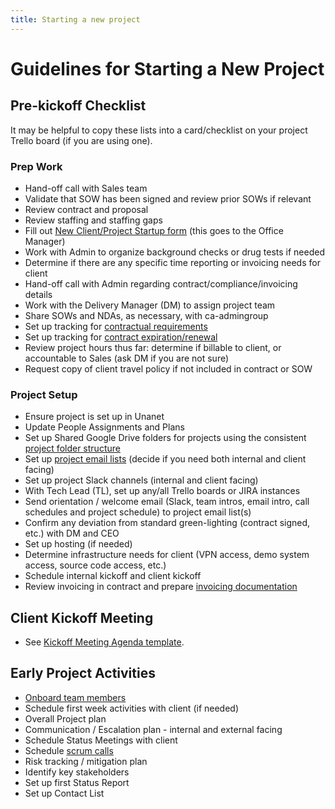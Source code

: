 ```yaml
---
title: Starting a new project
---
```


# Guidelines for Starting a New Project

## Pre-kickoff Checklist

It may be helpful to copy these lists into a card/checklist on your project Trello board (if you are using one).

### Prep Work

-   Hand-off call with Sales team
-   Validate that SOW has been signed and review prior SOWs if relevant
-   Review contract and proposal
-   Review staffing and staffing gaps
-   Fill out [New Client/Project Startup form](https://docs.google.com/a/civicactions.com/forms/d/1UoLOeP0NgsNNDHfRbo50zE2onRuWQ4K-hHB2Q-RFcF8/viewform) (this goes to the Office Manager)
-   Work with Admin to organize background checks or drug tests if needed
-   Determine if there are any specific time reporting or invoicing needs for client
-   Hand-off call with Admin regarding contract/compliance/invoicing details
-   Work with the Delivery Manager (DM) to assign project team
-   Share SOWs and NDAs, as necessary, with ca-admingroup
-   Set up tracking for [contractual requirements](contractual-requirements.md)
-   Set up tracking for [contract expiration/renewal](contract-expiration-tracking.md)
-   Review project hours thus far: determine if billable to client, or accountable to Sales (ask DM if you are not sure)
-   Request copy of client travel policy if not included in contract or SOW

### Project Setup

-   Ensure project is set up in Unanet
-   Update People Assignments and Plans
-   Set up Shared Google Drive folders for projects using the consistent [project folder structure](project-folder.md)
-   Set up [project email lists](listserv-setup.md) (decide if you need both internal and client facing)
-   Set up project Slack channels (internal and client facing)
-   With Tech Lead (TL), set up any/all Trello boards or JIRA instances
-   Send orientation / welcome email (Slack, team intros, email intro, call schedules and project schedule) to project email list(s)
-   Confirm any deviation from standard green-lighting (contract signed, etc.) with DM and CEO
-   Set up hosting (if needed)
-   Determine infrastructure needs for client (VPN access, demo system access, source code access, etc.)
-   Schedule internal kickoff and client kickoff
-   Review invoicing in contract and prepare [invoicing documentation](invoicing.md)

## Client Kickoff Meeting

-   See [Kickoff Meeting Agenda template](https://docs.google.com/document/d/1pmOruj_1PeSfmJtxzvjDy7KxTTJi0VS8D62WUrWjeSM/edit).

## Early Project Activities

-   [Onboard team members](onboarding-new-project-team-member.md)
-   Schedule first week activities with client (if needed)
-   Overall Project plan
-   Communication / Escalation plan - internal and external facing
-   Schedule Status Meetings with client
-   Schedule [scrum calls](../../common-practices-tools/agile/daily-scrum-calls.md)
-   Risk tracking / mitigation plan
-   Identify key stakeholders
-   Set up first Status Report
-   Set up Contact List
